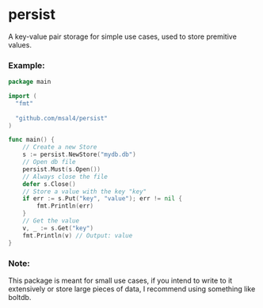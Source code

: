 # persist
A key-value pair storage for simple use cases, used to
store premitive values.

### Example:

```go
package main

import (
  "fmt"
  
  "github.com/msal4/persist"
)

func main() {
	// Create a new Store
	s := persist.NewStore("mydb.db")
	// Open db file
	persist.Must(s.Open())
	// Always close the file
	defer s.Close()
	// Store a value with the key "key"
	if err := s.Put("key", "value"); err != nil {
		fmt.Println(err)
	}
	// Get the value
	v, _ := s.Get("key")
	fmt.Println(v) // Output: value
}

```

### Note:
This package is meant for small use cases, if you intend to write to it extensively or store large pieces of data, I recommend using something like boltdb.
